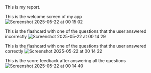 This is my report. 


This is the welcome screen of my app ![Screenshot 2025-05-22 at 00 15 02](https://github.com/user-attachments/assets/5fb93b9b-8a54-4bf8-b8c0-5e3ddccfeaa4)

This is the flashcard with one of the questions that the user answered incorrectly ![Screenshot 2025-05-22 at 00 14 29](https://github.com/user-attachments/assets/278d2295-5021-4971-b81a-366b6e0f0893)

This is the flashcard with one of the questions that the user answered correctly ![Screenshot 2025-05-22 at 00 14 22](https://github.com/user-attachments/assets/e6c70167-645f-4919-8e57-ff5e25201277)

This is the score feedback after answering all the questions ![Screenshot 2025-05-22 at 00 14 40](https://github.com/user-attachments/assets/f4c996d6-f4d5-4ce9-8cda-62c94a39a4f5)
